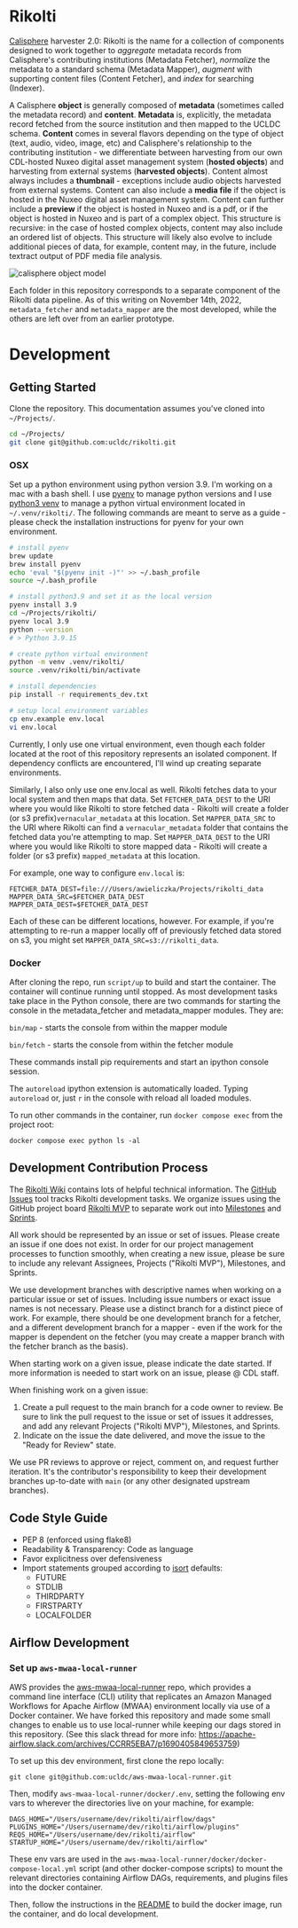 # Rikolti
[Calisphere](https://calisphere.org) harvester 2.0: Rikolti is the name for a collection of components designed to work together to *aggregate* metadata records from Calisphere's contributing institutions (Metadata Fetcher), *normalize* the metadata to a standard schema (Metadata Mapper), *augment* with supporting content files (Content Fetcher), and *index* for searching (Indexer). 

A Calisphere **object** is generally composed of **metadata** (sometimes called the metadata record) and **content**. **Metadata** is, explicitly, the metadata record fetched from the source institution and then mapped to the UCLDC schema. **Content** comes in several flavors depending on the type of object (text, audio, video, image, etc) and Calisphere's relationship to the contributing institution - we differentiate between harvesting from our own CDL-hosted Nuxeo digital asset management system (**hosted objects**) and harvesting from external systems (**harvested objects**). Content almost always includes a **thumbnail** - exceptions include audio objects harvested from external systems. Content can also include a **media file** if the object is hosted in the Nuxeo digital asset management system. Content can further include a **preview** if the object is hosted in Nuxeo and is a pdf, or if the object is hosted in Nuxeo and is part of a complex object. This structure is recursive: in the case of hosted complex objects, content may also include an ordered list of objects. This structure will likely also evolve to include additional pieces of data, for example, content may, in the future, include textract output of PDF media file analysis. 

![calisphere object model](https://raw.githubusercontent.com/wiki/ucldc/rikolti/hidden-from-sidebar/calisphere-object-jamboard.png)

Each folder in this repository corresponds to a separate component of the Rikolti data pipeline. As of this writing on November 14th, 2022, `metadata_fetcher` and `metadata_mapper` are the most developed, while the others are left over from an earlier prototype. 

# Development

## Getting Started
Clone the repository. This documentation assumes you've cloned into `~/Projects/`.
```sh
cd ~/Projects/
git clone git@github.com:ucldc/rikolti.git
```

### OSX

Set up a python environment using python version 3.9. I'm working on a mac with a bash shell. I use [pyenv](https://github.com/pyenv/pyenv) to manage python versions and I use [python3 venv](https://docs.python.org/3/library/venv.html) to manage a python virtual environment located in `~/.venv/rikolti/`. The following commands are meant to serve as a guide - please check the installation instructions for pyenv for your own environment. 

```sh
# install pyenv
brew update
brew install pyenv
echo 'eval "$(pyenv init -)"' >> ~/.bash_profile
source ~/.bash_profile

# install python3.9 and set it as the local version
pyenv install 3.9
cd ~/Projects/rikolti/
pyenv local 3.9
python --version
# > Python 3.9.15

# create python virtual environment
python -m venv .venv/rikolti/
source .venv/rikolti/bin/activate

# install dependencies
pip install -r requirements_dev.txt

# setup local environment variables
cp env.example env.local
vi env.local
```

Currently, I only use one virtual environment, even though each folder located at the root of this repository represents an isolated component. If dependency conflicts are encountered, I'll wind up creating separate environments.

Similarly, I also only use one env.local as well. Rikolti fetches data to your local system and then maps that data. Set `FETCHER_DATA_DEST` to the URI where you would like Rikolti to store fetched data - Rikolti will create a folder (or s3 prefix)`vernacular_metadata` at this location. Set `MAPPER_DATA_SRC` to the URI where Rikolti can find a `vernacular_metadata` folder that contains the fetched data you're attempting to map. Set `MAPPER_DATA_DEST` to the URI where you would like Rikolti to store mapped data - Rikolti will create a folder (or s3 prefix) `mapped_metadata` at this location.

For example, one way to configure `env.local` is:

```
FETCHER_DATA_DEST=file:///Users/awieliczka/Projects/rikolti_data
MAPPER_DATA_SRC=$FETCHER_DATA_DEST
MAPPER_DATA_DEST=$FETCHER_DATA_DEST
```

Each of these can be different locations, however. For example, if you're attempting to re-run a mapper locally off of previously fetched data stored on s3, you might set `MAPPER_DATA_SRC=s3://rikolti_data`.

### Docker

After cloning the repo, run `script/up` to build and start the container. The 
container will continue running until stopped. As most development tasks take place in 
the Python console, there are two commands for starting the console in the 
metadata_fetcher and metadata_mapper modules. They are:

`bin/map` - starts the console from within the mapper module

`bin/fetch` - starts the console from within the fetcher module

These commands install pip requirements and start an ipython console session.

The `autoreload` ipython extension is automatically loaded. Typing 
`autoreload` or, just `r` in the console with reload all loaded modules.

To run other commands in the container, run `docker compose exec` from the 
project root:

`docker compose exec python ls -al`


## Development Contribution Process
The [Rikolti Wiki](https://github.com/ucldc/rikolti/wiki/) contains lots of helpful technical information. The [GitHub Issues](https://github.com/ucldc/rikolti/issues) tool tracks Rikolti development tasks. We organize issues using the GitHub project board [Rikolti MVP](https://github.com/orgs/ucldc/projects/1/views/1) to separate work out into [Milestones](https://github.com/ucldc/rikolti/milestones) and [Sprints](https://github.com/orgs/ucldc/projects/1/views/5). 

All work should be represented by an issue or set of issues. Please create an issue if one does not exist. In order for our project management processes to function smoothly, when creating a new issue, please be sure to include any relevant Assignees, Projects ("Rikolti MVP"), Milestones, and Sprints. 

We use development branches with descriptive names when working on a particular issue or set of issues. Including issue numbers or exact issue names is not necessary. Please use a distinct branch for a distinct piece of work. For example, there should be one development branch for a fetcher, and a different development branch for a mapper - even if the work for the mapper is dependent on the fetcher (you may create a mapper branch with the fetcher branch as the basis). 

When starting work on a given issue, please indicate the date started. If more information is needed to start work on an issue, please @ CDL staff. 

When finishing work on a given issue: 
1. Create a pull request to the main branch for a code owner to review. Be sure to link the pull request to the issue or set of issues it addresses, and add any relevant Projects ("Rikolti MVP"), Milestones, and Sprints. 
2. Indicate on the issue the date delivered, and move the issue to the "Ready for Review" state. 

We use PR reviews to approve or reject, comment on, and request further iteration. It's the contributor's responsibility to keep their development branches up-to-date with `main` (or any other designated upstream branches). 

## Code Style Guide

- PEP 8 (enforced using flake8)
- Readability & Transparency: Code as language
- Favor explicitness over defensiveness
- Import statements grouped according to [isort](https://pycqa.github.io/isort/index.html) defaults:
  - FUTURE
  - STDLIB
  - THIRDPARTY
  - FIRSTPARTY
  - LOCALFOLDER


## Airflow Development

### Set up `aws-mwaa-local-runner`

AWS provides the [aws-mwaa-local-runner](https://github.com/aws/aws-mwaa-local-runner) repo, which provides a command line interface (CLI) utility that replicates an Amazon Managed Workflows for Apache Airflow (MWAA) environment locally via use of a Docker container. We have forked this repository and made some small changes to enable us to use local-runner while keeping our dags stored in this repository. (See this slack thread for more info: https://apache-airflow.slack.com/archives/CCRR5EBA7/p1690405849653759)

To set up this dev environment, first clone the repo locally:

```
git clone git@github.com:ucldc/aws-mwaa-local-runner.git
```

Then, modify `aws-mwaa-local-runner/docker/.env`, setting the following env vars to wherever the directories live on your machine, for example:

```
DAGS_HOME="/Users/username/dev/rikolti/airflow/dags"
PLUGINS_HOME="/Users/username/dev/rikolti/airflow/plugins"
REQS_HOME="/Users/username/dev/rikolti/airflow"
STARTUP_HOME="/Users/username/dev/rikolti/airflow"
```

These env vars are used in the `aws-mwaa-local-runner/docker/docker-compose-local.yml` script (and other docker-compose scripts) to mount the relevant directories containing Airflow DAGs, requirements, and plugins files into the docker container.

Then, follow the instructions in the [README](https://github.com/ucldc/aws-mwaa-local-runner/#readme) to build the docker image, run the container, and do local development.
